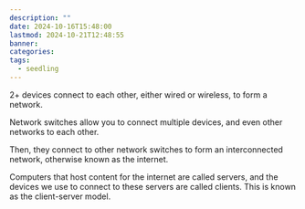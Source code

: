 ```yaml
---
description: ""
date: 2024-10-16T15:48:00
lastmod: 2024-10-21T12:48:55
banner: 
categories: 
tags:
  - seedling
---
```

2+ devices connect to each other, either wired or wireless, to form a network.  
  
Network switches allow you to connect multiple devices, and even other networks to each other.  
  
Then, they connect to other network switches to form an interconnected network, otherwise known as the internet.  
  
Computers that host content for the internet are called servers, and the devices we use to connect to these servers are called clients. This is known as the client-server model.  
